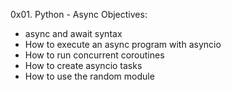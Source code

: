 0x01. Python - Async
Objectives:
* async and await syntax
* How to execute an async program with asyncio
* How to run concurrent coroutines
* How to create asyncio tasks
* How to use the random module
